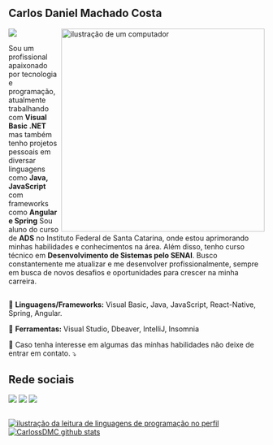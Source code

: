 ## Carlos Daniel Machado Costa
![](https://komarev.com/ghpvc/?username=CarlossDMC&color=006bed)
<img src="https://raw.githubusercontent.com/MicaelliMedeiros/micaellimedeiros/master/image/computer-illustration.png" alt="ilustração de um computador" min-width="400px" max-width="400px" width="400px" align="right">
<p align="left"> 
   Sou um profissional apaixonado por tecnologia e programação, atualmente trabalhando com <Strong>Visual Basic .NET</Strong> mas também tenho projetos pessoais em diversar linguagens como <Strong>Java, JavaScript</Strong> com frameworks como <Strong>Angular e Spring</Strong>
 Sou aluno do curso de <Strong>ADS</Strong> no Instituto Federal de Santa Catarina, onde estou aprimorando minhas habilidades e conhecimentos na área. Além disso, tenho curso técnico em <Strong>Desenvolvimento de Sistemas pelo SENAI</Strong>.
 Busco constantemente me atualizar e me desenvolver profissionalmente, sempre em busca de novos desafios e oportunidades para crescer na minha carreira.<br>

</p>

##

<p align="left">
  🦄 <Strong>Linguagens/Frameworks:</Strong> Visual Basic, Java, JavaScript, React-Native, Spring, Angular.
</p>

<p align="left">
  💼 <Strong>Ferramentas:</Strong> Visual Studio, Dbeaver, IntelliJ, Insomnia
</p>

<p align="left">
  💌 Caso tenha interesse em algumas das minhas habilidades não deixe de entrar em contato. ⤵️
</p>





## Rede sociais

  <a href="https://www.instagram.com/carlosdmcs/" target="_blank"><img src="https://img.shields.io/badge/-Instagram-%23E4405F?style=for-the-badge&logo=instagram&logoColor=white" target="_blank"></a>
  <a href = "carlosdaniel.mc@hotmail.com"><img src="https://img.shields.io/badge/-Gmail-%23333?style=for-the-badge&logo=gmail&logoColor=white" target="_blank"></a>
  <a href="https://www.linkedin.com/in/CarlosDMC/" target="_blank"><img src="https://img.shields.io/badge/-LinkedIn-%230077B5?style=for-the-badge&logo=linkedin&logoColor=white" target="_blank"></a> 

##

<a href="https://github.com/CarlossDMC" title="ilustração do mapeamento de linguagens">
  <img align="center" src="https://github-readme-stats.vercel.app/api/top-langs/?username=CarlossDMC&theme=dracula&hide_langs_below=1" alt="ilustração da leitura de linguagens de programação no perfil"/>
</a>

<a href="https://github.com/CarlossDMC" title="ilustração do mapeamento do perfil">
 <img align="center" src="https://github-readme-stats.vercel.app/api?username=CarlossDMC&show_icons=true&theme=dracula&line_height=27" alt="CarlossDMC github stats"/>
</a>

